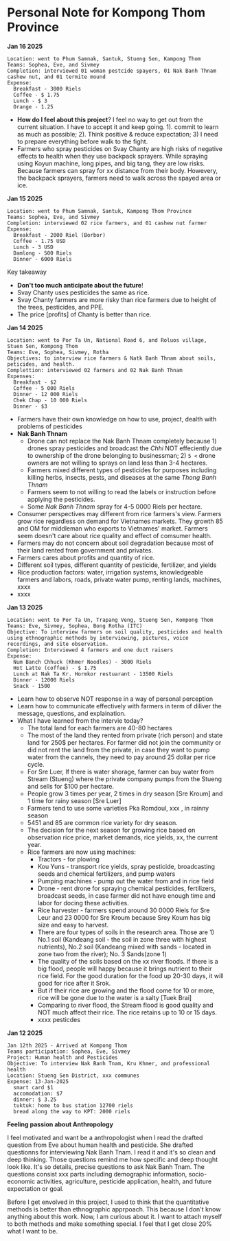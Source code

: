 # Personal Note for Kompong Thom Province 
__Jan 16 2025__
```
Location: went to Phum Samnak, Santuk, Stueng Sen, Kampong Thom
Teams: Sophea, Eve, and Sivmey
Completion: interviewed 01 woman pestcide spayers, 01 Nak Banh Thnam cashew nut, and 01 termite mound
Expense:
  Breakfast - 3000 Riels
  Coffee - $ 1.75
  Lunch - $ 3
  Orange - 1.25
```
- __How do I feel about this project__? I feel no way to get out from the current situation. I have to accept it and keep going. 1). commit to learn as much as possible; 2). Think positive & reduce expectation; 3) I need to prepare everything before walk to the fight.
- Farmers who spray pesticides on Svay Chanty are high risks of negative effects to health when they use backpack sprayers. While spraying using Koyun machine, long pipes, and big tang, they are low risks. Because farmers can spray for xx distance from their body. Howevery, the backpack sprayers, farmers need to walk across the spayed area or ice. 


__Jan 15 2025__
```
Location: went to Phum Samnak, Santuk, Kampong Thom Province
Teams: Sophea, Eve, and Sivmey
Completion: interviewed 02 rice farmers, and 01 cashew nut farmer
Expense:
  Breakfast - 2000 Riel (Borbor)
  Coffee - 1.75 USD
  Lunch - 3 USD
  Damlong - 500 Riels
  Dinner - 6000 Riels
```
Key takeaway
- **Don't too much anticipate about the future**!
- Svay Chanty uses pesticides the same as rice.
- Svay Chanty farmers are more risky than rice farmers due to height of the trees, pesticides, and PPE.
- The price [profits] of Chanty is better than rice.


__Jan 14 2025__ 
```
Location: went to Por Ta Un, National Road 6, and Roluos village, Stuen Sen, Kompong Thom
Teams: Eve, Sophea, Sivmey, Rotha
Objectives: to interview rice farmers & Natk Banh Thnam about soils, peticides, and health.
Complettion: interviewed 02 farmers and 02 Nak Banh Thnam
Expenses:
  Breakfast - $2
  Coffee - 5 000 Riels
  Dinner - 12 000 Riels
  Chek Chap - 10 000 Riels
  Dinner - $3
```
- Farmers have their own knowledge on how to use, project, dealth with problems of pesticides
- __Nak Banh Thnam__
  - Drone can not replace the Nak Banh Thnam completely because 1) drones spray pesticides and broadcast the *Chhi* NOT effeciently due to ownership of the drone belonging to businessman; 2) `5 <` drone owners are not willing to sprays on land less than 3-4 hectares.
  - Farmers mixed different types of pesticides for purposes including killing herbs, insects, pests, and diseases at the same *Thong Banh Thnam*
  - Farmers seem to not willing to read the labels or instruction before applying the pesticides.
  - Some *Nak Banh Thnam* spray for 4-5 0000 Riels per hectare.
- Consumer perspectives may different from rice farmers's view. Farmers grow rice regardless on demand for Vietnames markets. They growth 85 and OM for middleman who exports to Vietnames' market. Farmers seem doesn't care about rice quality and effect of comsumer health.
- Farmers may do not concern about soil degradation because most of their land rented from government and privates.
- Farmers cares about profits and quantity of rice.
- Different soil types, different quantity of pesticide, fertilizer, and yields
- Rice production factors: water, irrigation systems, knowledgeable farmers and labors, roads, private water pump, renting lands, machines, xxxx
- xxxx

__Jan 13 2025__
```
Location: went to Por Ta Un, Trapang Veng, Stueng Sen, Kompong Thom
Teams: Eve, Sivmey, Sophea, Bong Rotha (ITC)
Objective: To interview farmers on soil quality, pesticides and health using ethnographic methods by interviewing, pictures, voice recordings, and site observation. 
Completion: Interviewed 4 farmers and one duct raisers
Expense:
  Num Banch Chhuck (Khmer Noodles) - 3000 Riels
  Hot Latte (coffee) - $ 1.75
  Lunch at Nak Ta Kr. Hormkor restuarant - 13500 Riels
  Dinner - 12000 Riels
  Snack - 1500

```
- Learn how to observe NOT response in a way of personal perception
- Learn how to communicate effectively with farmers in term of diliver the message, questions, and explaination.
- What I have learned from the intervie today?
  - The total land for each farmers are 40-80 hectares
  - The most of the land they rented from private (rich person) and state land for 250$ per hectares. For farmer did not join the community or did not rent the land from the private, in case they want to pump water from the cannels, they need to pay around 25 dollar per rice cycle.
  - For Sre Luer, If there is water shorage, farmer can buy water from Stream (Stueng) where the private company pumps from the Stueng and sells for $100 per hectare.
  - People grow 3 times per year, 2 times in dry season [Sre Kroum] and 1 time for rainy season [Sre Luer]
  - Farmers tend to use some varieties Pka Romdoul, xxx , in rainny season
  - 5451 and 85 are common rice variety for dry season.
  - The decision for the next season for growing rice based on observation rice price, market demands, rice yields, xx, the current year.
  - Rice farmers are now using machines:
     - Tractors - for plowing
     - Kou Yuns - transport rice yields, spray pesticide, broadcasting seeds and chemical fertilizers, and pump waters
     - Pumping machines - pump out the water from and in rice field
     - Drone - rent drone for spraying chemical pesticides, fertilizers, broadcast seeds, in case farmer did not have enough time and labor for docing these activities.
     - Rice harvester - farmers spend around 30 0000 Riels for Sre Leur and 23 0000 for Sre Kroum because Srey Koum has big size and easy to harvest.
     - There are four types of soils in the research area. Those are 1) No.1 soil (Kandeang soil - the soil in zone three with highest nutrients), No.2 soil (Kandeang mixed with sands - located in zone two from the river); No. 3 Sands(zone 1)
     - The quality of the soils based on the xx river floods. If there is a big flood, people will happy because it brings nutrient to their rice field. For the good duration for the food up 20-30 days, it will good for rice after it Srok.
     - But if their rice are growing and the flood come for 10 or more, rice will be gone due to the water is a salty [Tuek Brai]
     - Comparing to river flood, the Stream flood is good quality and NOT much affect their rice. The rice retains up to 10 or 15 days.
     - xxxx pesticdes

__Jan 12 2025__
```
Jan 12th 2025 - Arrived at Kompong Thom
Teams participation: Sophea, Eve, Sivmey
Project: Human health and Pesticides
Objective: To interview Nak Banh Tnam, Kru Khmer, and professional health
Location: Stueng Sen District, xxx communes
Expense: 13-Jan-2025
  smart card $1
  accomodation: $7
  dinner: $ 3.25
  tuktuk: home to bus station 12700 riels
  bread along the way to KPT: 2000 riels

```
__Feeling passion about Anthropology__ 

I feel motivated and want be a anthropologist when I read the drafted question from Eve about human health and pesticide. She drafted questionns for interviewing Nak Banh Tnam. I read it and it's so clean and deep thinking. Those questions remind me how specific and deep thought look like. It's so details, precise questions to ask Nak Banh Tnam. The questions consist xxx parts including demographic information, socio-economic activities, agriculture, pesticide application, health, and future expectation or goal. 

Before I get envolved in this project, I used to think that the quantitative methods is better than ethnographic apprpoach. This because I don't know anything about this work. Now, I am curious about it. I want to attach myself to both methods and make something special. I feel that I get close 20% what I want to be. 
